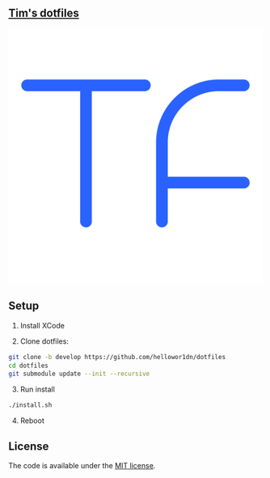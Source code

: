 [Tim's dotfiles](https://github.com/hellowor1dn)
------------------------------------------------

![TF](TF.png)

## Setup

1. Install XCode

2. Clone dotfiles:

```bash
git clone -b develop https://github.com/hellowor1dn/dotfiles
cd dotfiles
git submodule update --init --recursive
```

3. Run install

```bash
./install.sh
```

4. Reboot

## License

The code is available under the [MIT license](LICENSE.md).
